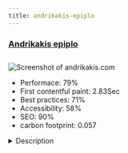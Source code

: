 ```yaml
---
title: andrikakis-epiplo
---
```


<div style="height: 3rem">
  <a href="http://andrikakis.com"><h3>Andrikakis epiplo</h3></a>
</div>
<img loading="lazy" src="/images/thumbs/andrikakis.com.jpg" alt="Screenshot of andrikakis.com" />
<ul>
  <li>Performace: 79%</li>
  <li>
    First contentful paint:
    2.83Sec
  </li>
  <li>Best practices: 71%</li>
  <li>Accessibility: 58%</li>
  <li>SEO: 90%</li>
  <li>carbon footprint: 0.057</li>
</ul>
<details>
  <summary>Description</summary>
  <p>Andrikakis.com is the new ecommerce website of company "andrikakis epiplo" in North Peloponesse,Greece.
The company was founded in 1991 by Spiros Andrikakis.The website is built with Joomla 3.6.5.The template Horme 3 - a  bootstraped Joomla! 3 and VirtueMart 3 ,was used in order to create this website.It contains the component eXtplorer, Aimy sitemap and Virtuemart and the modules Maximenu CK and VM - Shopping cart.</p>
</details>

